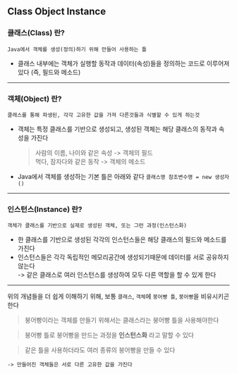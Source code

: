 ## Class Object Instance

### 클래스(Class) 란?

```
Java에서 객체를 생성(정의)하기 위해 만들어 사용하는 틀
```

- 클래스 내부에는 객체가 실행할 동작과 데이터(속성)들을 정의하는 코드로 이루어져있다
  (즉, 필드와 메소드)

---

### 객체(Object) 란?

```
클래스를 통해 파생된, 각각 고유한 값을 가져 다른것들과 식별할 수 있게 하는것
```

- 객체는 특정 클래스를 기반으로 생성되고, 생성된 객체는 해당 클래스의 동작과 속성을 가진다

  > 사람의 이름, 나이와 같은 속성 -> 객체의 필드  
  > 먹다, 잠자다와 같은 동작 -> 객체의 메소드

- Java에서 객체를 생성하는 기본 틀은 아래와 같다
  `클래스명 참조변수명 = new 생성자()`

---

### 인스턴스(Instance) 란?

```
객체가 클래스를 기반으로 실제로 생성된 객체, 또는 그런 과정(인스턴스화)
```

- 한 클래스를 기반으로 생성된 각각의 인스턴스들은 해당 클래스의 필드와 메소드를 가진다
- 인스턴스들은 각각 독립적인 메모리공간에 생성되기때문에 데이터를 서로 공유하지 않는다  
  -> 같은 클래스로 여러 인스턴스를 생성하여 모두 다른 역할을 할 수 있게 한다

---

위의 개념들을 더 쉽게 이해하기 위해, 보통 `클래스`, `객체`에 `붕어빵 틀`, `붕어빵`을 비유시키곤 한다

> 붕어빵이라는 객체를 만들기 위해서는 클래스라는 붕어빵 틀을 사용해야한다

> 붕어빵 틀로 붕어빵을 만드는 과정을 **인스턴스화** 라고 말할 수 있다

> 같은 틀을 사용하더라도 여러 종류의 붕어빵을 만들 수 있다

    -> 만들어진 객체들은 서로 다른 고유한 값을 가진다
